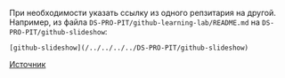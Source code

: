 
При необходимости указать ссылку из одного репзитария на другой.  
Например, из файла `DS-PRO-PIT/github-learning-lab/README.md` на `DS-PRO-PIT/github-slideshow`:
```
[github-slideshow](/../../../../DS-PRO-PIT/github-slideshow)
```


[Источник](https://docs.github.com/en/get-started/writing-on-github/getting-started-with-writing-and-formatting-on-github/basic-writing-and-formatting-syntax#relative-links)
